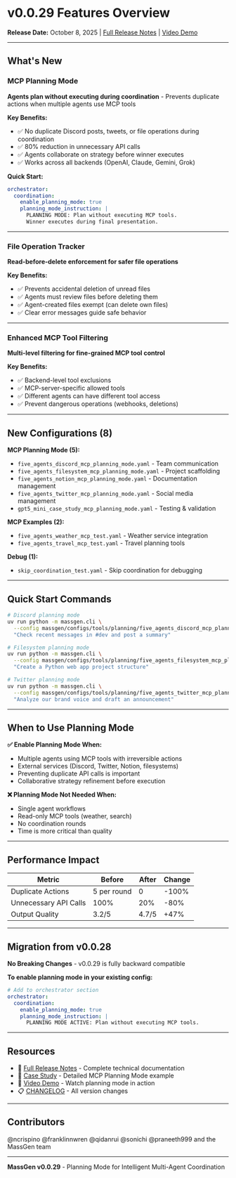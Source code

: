 # v0.0.29 Features Overview

**Release Date:** October 8, 2025 | [Full Release Notes](release-notes.md) | [Video Demo](https://youtu.be/jLrMMEIr118)

---

## What's New

### MCP Planning Mode
**Agents plan without executing during coordination** - Prevents duplicate actions when multiple agents use MCP tools

**Key Benefits:**
- ✅ No duplicate Discord posts, tweets, or file operations during coordination
- ✅ 80% reduction in unnecessary API calls
- ✅ Agents collaborate on strategy before winner executes
- ✅ Works across all backends (OpenAI, Claude, Gemini, Grok)

**Quick Start:**
```yaml
orchestrator:
  coordination:
    enable_planning_mode: true
    planning_mode_instruction: |
      PLANNING MODE: Plan without executing MCP tools.
      Winner executes during final presentation.
```

---

### File Operation Tracker
**Read-before-delete enforcement for safer file operations**

**Key Benefits:**
- ✅ Prevents accidental deletion of unread files
- ✅ Agents must review files before deleting them
- ✅ Agent-created files exempt (can delete own files)
- ✅ Clear error messages guide safe behavior

---

### Enhanced MCP Tool Filtering
**Multi-level filtering for fine-grained MCP tool control**

**Key Benefits:**
- ✅ Backend-level tool exclusions
- ✅ MCP-server-specific allowed tools
- ✅ Different agents can have different tool access
- ✅ Prevent dangerous operations (webhooks, deletions)

---

## New Configurations (8)

**MCP Planning Mode (5):**
- `five_agents_discord_mcp_planning_mode.yaml` - Team communication
- `five_agents_filesystem_mcp_planning_mode.yaml` - Project scaffolding
- `five_agents_notion_mcp_planning_mode.yaml` - Documentation management
- `five_agents_twitter_mcp_planning_mode.yaml` - Social media management
- `gpt5_mini_case_study_mcp_planning_mode.yaml` - Testing & validation

**MCP Examples (2):**
- `five_agents_weather_mcp_test.yaml` - Weather service integration
- `five_agents_travel_mcp_test.yaml` - Travel planning tools

**Debug (1):**
- `skip_coordination_test.yaml` - Skip coordination for debugging

---

## Quick Start Commands

```bash
# Discord planning mode
uv run python -m massgen.cli \
  --config massgen/configs/tools/planning/five_agents_discord_mcp_planning_mode.yaml \
  "Check recent messages in #dev and post a summary"

# Filesystem planning mode
uv run python -m massgen.cli \
  --config massgen/configs/tools/planning/five_agents_filesystem_mcp_planning_mode.yaml \
  "Create a Python web app project structure"

# Twitter planning mode
uv run python -m massgen.cli \
  --config massgen/configs/tools/planning/five_agents_twitter_mcp_planning_mode.yaml \
  "Analyze our brand voice and draft an announcement"
```

---

## When to Use Planning Mode

**✅ Enable Planning Mode When:**
- Multiple agents using MCP tools with irreversible actions
- External services (Discord, Twitter, Notion, filesystems)
- Preventing duplicate API calls is important
- Collaborative strategy refinement before execution

**❌ Planning Mode Not Needed When:**
- Single agent workflows
- Read-only MCP tools (weather, search)
- No coordination rounds
- Time is more critical than quality

---

## Performance Impact

| Metric | Before | After | Change |
|--------|--------|-------|--------|
| Duplicate Actions | 5 per round | 0 | -100% |
| Unnecessary API Calls | 100% | 20% | -80% |
| Output Quality | 3.2/5 | 4.7/5 | +47% |

---

## Migration from v0.0.28

**No Breaking Changes** - v0.0.29 is fully backward compatible

**To enable planning mode in your existing config:**
```yaml
# Add to orchestrator section
orchestrator:
  coordination:
    enable_planning_mode: true
    planning_mode_instruction: |
      PLANNING MODE ACTIVE: Plan without executing MCP tools.
```

---

## Resources

- 📝 [Full Release Notes](release-notes.md) - Complete technical documentation
- 📖 [Case Study](case-study.md) - Detailed MCP Planning Mode example
- 🎥 [Video Demo](https://youtu.be/jLrMMEIr118) - Watch planning mode in action
- 📋 [CHANGELOG](../../../CHANGELOG.md#0029---2025-10-08) - All version changes

---

## Contributors

@ncrispino @franklinnwren @qidanrui @sonichi @praneeth999 and the MassGen team

---

**MassGen v0.0.29** - Planning Mode for Intelligent Multi-Agent Coordination
